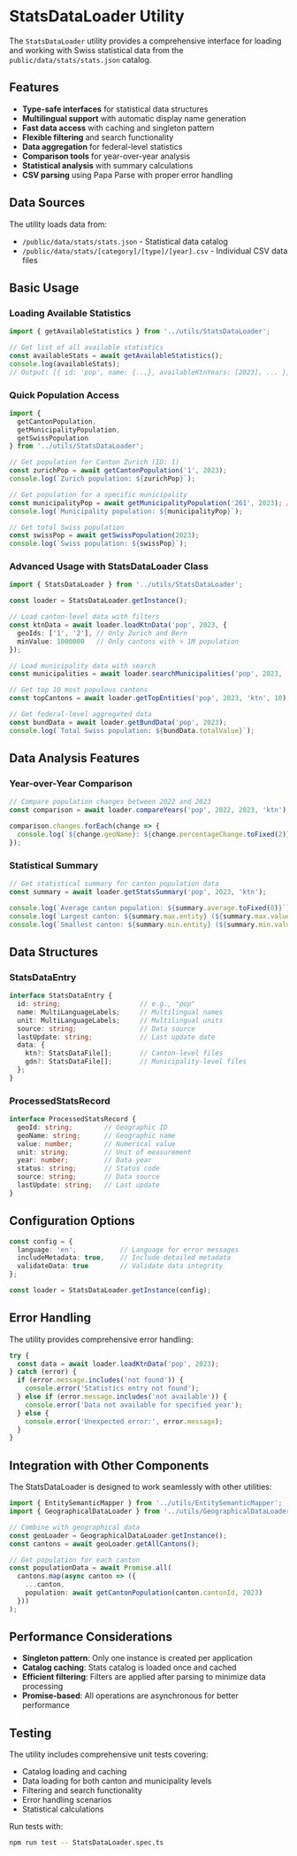 # StatsDataLoader Utility

The `StatsDataLoader` utility provides a comprehensive interface for loading and working with Swiss statistical data from the `public/data/stats/stats.json` catalog.

## Features

- **Type-safe interfaces** for statistical data structures
- **Multilingual support** with automatic display name generation
- **Fast data access** with caching and singleton pattern
- **Flexible filtering** and search functionality
- **Data aggregation** for federal-level statistics
- **Comparison tools** for year-over-year analysis
- **Statistical analysis** with summary calculations
- **CSV parsing** using Papa Parse with proper error handling

## Data Sources

The utility loads data from:
- `/public/data/stats/stats.json` - Statistical data catalog
- `/public/data/stats/[category]/[type]/[year].csv` - Individual CSV data files

## Basic Usage

### Loading Available Statistics

```typescript
import { getAvailableStatistics } from '../utils/StatsDataLoader';

// Get list of all available statistics
const availableStats = await getAvailableStatistics();
console.log(availableStats);
// Output: [{ id: 'pop', name: {...}, availableKtnYears: [2023], ... }]
```

### Quick Population Access

```typescript
import { 
  getCantonPopulation, 
  getMunicipalityPopulation, 
  getSwissPopulation 
} from '../utils/StatsDataLoader';

// Get population for Canton Zurich (ID: 1)
const zurichPop = await getCantonPopulation('1', 2023);
console.log(`Zurich population: ${zurichPop}`);

// Get population for a specific municipality
const municipalityPop = await getMunicipalityPopulation('261', 2023); // Zurich city
console.log(`Municipality population: ${municipalityPop}`);

// Get total Swiss population
const swissPop = await getSwissPopulation(2023);
console.log(`Swiss population: ${swissPop}`);
```

### Advanced Usage with StatsDataLoader Class

```typescript
import { StatsDataLoader } from '../utils/StatsDataLoader';

const loader = StatsDataLoader.getInstance();

// Load canton-level data with filters
const ktnData = await loader.loadKtnData('pop', 2023, {
  geoIds: ['1', '2'], // Only Zurich and Bern
  minValue: 1000000   // Only cantons with > 1M population
});

// Load municipality data with search
const municipalities = await loader.searchMunicipalities('pop', 2023, 'Zurich');

// Get top 10 most populous cantons
const topCantons = await loader.getTopEntities('pop', 2023, 'ktn', 10);

// Get federal-level aggregated data
const bundData = await loader.getBundData('pop', 2023);
console.log(`Total Swiss population: ${bundData.totalValue}`);
```

## Data Analysis Features

### Year-over-Year Comparison

```typescript
// Compare population changes between 2022 and 2023
const comparison = await loader.compareYears('pop', 2022, 2023, 'ktn');

comparison.changes.forEach(change => {
  console.log(`${change.geoName}: ${change.percentageChange.toFixed(2)}% change`);
});
```

### Statistical Summary

```typescript
// Get statistical summary for canton population data
const summary = await loader.getStatsSummary('pop', 2023, 'ktn');

console.log(`Average canton population: ${summary.average.toFixed(0)}`);
console.log(`Largest canton: ${summary.max.entity} (${summary.max.value})`);
console.log(`Smallest canton: ${summary.min.entity} (${summary.min.value})`);
```

## Data Structures

### StatsDataEntry
```typescript
interface StatsDataEntry {
  id: string;                    // e.g., "pop"
  name: MultiLanguageLabels;     // Multilingual names
  unit: MultiLanguageLabels;     // Multilingual units
  source: string;                // Data source
  lastUpdate: string;            // Last update date
  data: {
    ktn?: StatsDataFile[];       // Canton-level files
    gdn?: StatsDataFile[];       // Municipality-level files
  };
}
```

### ProcessedStatsRecord
```typescript
interface ProcessedStatsRecord {
  geoId: string;        // Geographic ID
  geoName: string;      // Geographic name
  value: number;        // Numerical value
  unit: string;         // Unit of measurement
  year: number;         // Data year
  status: string;       // Status code
  source: string;       // Data source
  lastUpdate: string;   // Last update
}
```

## Configuration Options

```typescript
const config = {
  language: 'en',           // Language for error messages
  includeMetadata: true,    // Include detailed metadata
  validateData: true        // Validate data integrity
};

const loader = StatsDataLoader.getInstance(config);
```

## Error Handling

The utility provides comprehensive error handling:

```typescript
try {
  const data = await loader.loadKtnData('pop', 2023);
} catch (error) {
  if (error.message.includes('not found')) {
    console.error('Statistics entry not found');
  } else if (error.message.includes('not available')) {
    console.error('Data not available for specified year');
  } else {
    console.error('Unexpected error:', error.message);
  }
}
```

## Integration with Other Components

The StatsDataLoader is designed to work seamlessly with other utilities:

```typescript
import { EntitySemanticMapper } from '../utils/EntitySemanticMapper';
import { GeographicalDataLoader } from '../utils/GeographicalDataLoader';

// Combine with geographical data
const geoLoader = GeographicalDataLoader.getInstance();
const cantons = await geoLoader.getAllCantons();

// Get population for each canton
const populationData = await Promise.all(
  cantons.map(async canton => ({
    ...canton,
    population: await getCantonPopulation(canton.cantonId, 2023)
  }))
);
```

## Performance Considerations

- **Singleton pattern**: Only one instance is created per application
- **Catalog caching**: Stats catalog is loaded once and cached
- **Efficient filtering**: Filters are applied after parsing to minimize data processing
- **Promise-based**: All operations are asynchronous for better performance

## Testing

The utility includes comprehensive unit tests covering:
- Catalog loading and caching
- Data loading for both canton and municipality levels
- Filtering and search functionality
- Error handling scenarios
- Statistical calculations

Run tests with:
```bash
npm run test -- StatsDataLoader.spec.ts
```
